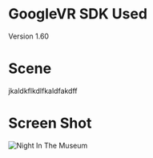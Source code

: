 # GoogleVR SDK Used
Version 1.60

# Scene
jkaldkflkdlfkaldfakdff

# Screen Shot
![Night In The Museum](https://www.dropbox.com/s/6kofhqj0ppzq1t6/nMusem_1.PNG?dl=0)